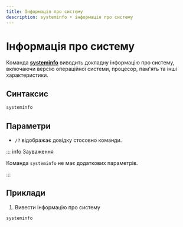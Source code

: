 ```yaml
---
title: Інформація про систему
description: systeminfo • інформація про систему
---
```


# Інформація про систему

Команда **[systeminfo](https://docs.microsoft.com/en-us/windows-server/administration/windows-commands/systeminfo 'Microsoft Dosc')** виводить докладну інформацію про систему, включаючи версію операційної системи, процесор, пам'ять та інші характеристики.

## Синтаксис

```cmd
systeminfo
```

## Параметри

- `/?` відображає довідку стосовно команди.

::: info Зауваження

Команда `systeminfo` не має додаткових параметрів.

:::

## Приклади

1. Вивести інформацію про систему

```cmd
systeminfo
```
